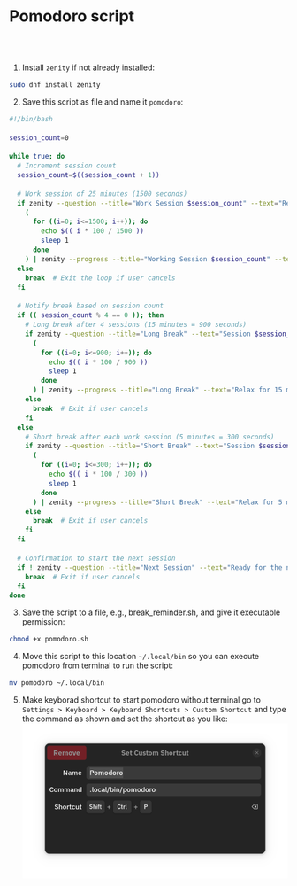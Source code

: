 # Pomodoro script

<br><br>

1. Install `zenity` if not already installed:
```bash
sudo dnf install zenity
```

2. Save this script as file and name it `pomodoro`:
```bash
#!/bin/bash

session_count=0

while true; do
  # Increment session count
  session_count=$((session_count + 1))

  # Work session of 25 minutes (1500 seconds)
  if zenity --question --title="Work Session $session_count" --text="Ready to work for 25 minutes?"; then
    (
      for ((i=0; i<=1500; i++)); do
        echo $(( i * 100 / 1500 ))
        sleep 1
      done
    ) | zenity --progress --title="Working Session $session_count" --text="Working for 25 minutes" --percentage=0 --auto-close
  else
    break  # Exit the loop if user cancels
  fi

  # Notify break based on session count
  if (( session_count % 4 == 0 )); then
    # Long break after 4 sessions (15 minutes = 900 seconds)
    if zenity --question --title="Long Break" --text="Session $session_count complete. Time for a long break (15 minutes)?"; then
      (
        for ((i=0; i<=900; i++)); do
          echo $(( i * 100 / 900 ))
          sleep 1
        done
      ) | zenity --progress --title="Long Break" --text="Relax for 15 minutes" --percentage=0 --auto-close
    else
      break  # Exit if user cancels
    fi
  else
    # Short break after each work session (5 minutes = 300 seconds)
    if zenity --question --title="Short Break" --text="Session $session_count complete. Time for a short break (5 minutes)?"; then
      (
        for ((i=0; i<=300; i++)); do
          echo $(( i * 100 / 300 ))
          sleep 1
        done
      ) | zenity --progress --title="Short Break" --text="Relax for 5 minutes" --percentage=0 --auto-close
    else
      break  # Exit if user cancels
    fi
  fi

  # Confirmation to start the next session
  if ! zenity --question --title="Next Session" --text="Ready for the next session?"; then
    break  # Exit if user cancels
  fi
done
```

3. Save the script to a file, e.g., break_reminder.sh, and give it executable permission:
```bash
chmod +x pomodoro.sh
```

4. Move this script to this location `~/.local/bin` so you can execute pomodoro from terminal to run the script:
``` bash
mv pomodoro ~/.local/bin
```

5. Make keyborad shortcut to start pomodoro without terminal go to `Settings > Keyboard > Keyboard Shortcuts > Custom Shortcut` and type the command as shown and set the shortcut as you like:
![Custom Keyboard Shortcut](images/custom_shortcut.png)